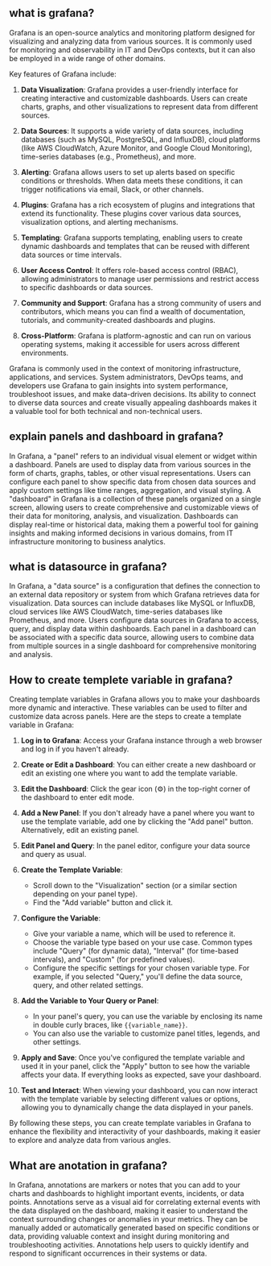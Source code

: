 ## what is grafana?
Grafana is an open-source analytics and monitoring platform designed for visualizing and analyzing data from various sources. It is commonly used for monitoring and observability in IT and DevOps contexts, but it can also be employed in a wide range of other domains.

Key features of Grafana include:

1. **Data Visualization**: Grafana provides a user-friendly interface for creating interactive and customizable dashboards. Users can create charts, graphs, and other visualizations to represent data from different sources.

2. **Data Sources**: It supports a wide variety of data sources, including databases (such as MySQL, PostgreSQL, and InfluxDB), cloud platforms (like AWS CloudWatch, Azure Monitor, and Google Cloud Monitoring), time-series databases (e.g., Prometheus), and more.

3. **Alerting**: Grafana allows users to set up alerts based on specific conditions or thresholds. When data meets these conditions, it can trigger notifications via email, Slack, or other channels.

4. **Plugins**: Grafana has a rich ecosystem of plugins and integrations that extend its functionality. These plugins cover various data sources, visualization options, and alerting mechanisms.

5. **Templating**: Grafana supports templating, enabling users to create dynamic dashboards and templates that can be reused with different data sources or time intervals.

6. **User Access Control**: It offers role-based access control (RBAC), allowing administrators to manage user permissions and restrict access to specific dashboards or data sources.

7. **Community and Support**: Grafana has a strong community of users and contributors, which means you can find a wealth of documentation, tutorials, and community-created dashboards and plugins.

8. **Cross-Platform**: Grafana is platform-agnostic and can run on various operating systems, making it accessible for users across different environments.

Grafana is commonly used in the context of monitoring infrastructure, applications, and services. System administrators, DevOps teams, and developers use Grafana to gain insights into system performance, troubleshoot issues, and make data-driven decisions. Its ability to connect to diverse data sources and create visually appealing dashboards makes it a valuable tool for both technical and non-technical users.

## explain panels and dashboard in grafana?
In Grafana, a "panel" refers to an individual visual element or widget within a dashboard. Panels are used to display data from various sources in the form of charts, graphs, tables, or other visual representations. Users can configure each panel to show specific data from chosen data sources and apply custom settings like time ranges, aggregation, and visual styling. A "dashboard" in Grafana is a collection of these panels organized on a single screen, allowing users to create comprehensive and customizable views of their data for monitoring, analysis, and visualization. Dashboards can display real-time or historical data, making them a powerful tool for gaining insights and making informed decisions in various domains, from IT infrastructure monitoring to business analytics.

## what is datasource in grafana?
In Grafana, a "data source" is a configuration that defines the connection to an external data repository or system from which Grafana retrieves data for visualization. Data sources can include databases like MySQL or InfluxDB, cloud services like AWS CloudWatch, time-series databases like Prometheus, and more. Users configure data sources in Grafana to access, query, and display data within dashboards. Each panel in a dashboard can be associated with a specific data source, allowing users to combine data from multiple sources in a single dashboard for comprehensive monitoring and analysis.

## How to create templete variable in grafana?
Creating template variables in Grafana allows you to make your dashboards more dynamic and interactive. These variables can be used to filter and customize data across panels. Here are the steps to create a template variable in Grafana:

1. **Log in to Grafana**: Access your Grafana instance through a web browser and log in if you haven't already.

2. **Create or Edit a Dashboard**: You can either create a new dashboard or edit an existing one where you want to add the template variable.

3. **Edit the Dashboard**: Click the gear icon (⚙️) in the top-right corner of the dashboard to enter edit mode.

4. **Add a New Panel**: If you don't already have a panel where you want to use the template variable, add one by clicking the "Add panel" button. Alternatively, edit an existing panel.

5. **Edit Panel and Query**: In the panel editor, configure your data source and query as usual.

6. **Create the Template Variable**:
   - Scroll down to the "Visualization" section (or a similar section depending on your panel type).
   - Find the "Add variable" button and click it.

7. **Configure the Variable**:
   - Give your variable a name, which will be used to reference it.
   - Choose the variable type based on your use case. Common types include "Query" (for dynamic data), "Interval" (for time-based intervals), and "Custom" (for predefined values).
   - Configure the specific settings for your chosen variable type. For example, if you selected "Query," you'll define the data source, query, and other related settings.

8. **Add the Variable to Your Query or Panel**:
   - In your panel's query, you can use the variable by enclosing its name in double curly braces, like `{{variable_name}}`.
   - You can also use the variable to customize panel titles, legends, and other settings.

9. **Apply and Save**: Once you've configured the template variable and used it in your panel, click the "Apply" button to see how the variable affects your data. If everything looks as expected, save your dashboard.

10. **Test and Interact**: When viewing your dashboard, you can now interact with the template variable by selecting different values or options, allowing you to dynamically change the data displayed in your panels.

By following these steps, you can create template variables in Grafana to enhance the flexibility and interactivity of your dashboards, making it easier to explore and analyze data from various angles.

## What are anotation in grafana?
In Grafana, annotations are markers or notes that you can add to your charts and dashboards to highlight important events, incidents, or data points. Annotations serve as a visual aid for correlating external events with the data displayed on the dashboard, making it easier to understand the context surrounding changes or anomalies in your metrics. They can be manually added or automatically generated based on specific conditions or data, providing valuable context and insight during monitoring and troubleshooting activities. Annotations help users to quickly identify and respond to significant occurrences in their systems or data.

